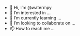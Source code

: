 - 👋 Hi, I’m @watermpy
- 👀 I’m interested in ...
- 🌱 I’m currently learning ...
- 💞️ I’m looking to collaborate on ...
- 📫 How to reach me ...

<!---
watermpy/watermpy is a ✨ special ✨ repository because its `README.md` (this file) appears on your GitHub profile.
You can click the Preview link to take a look at your changes.
--->
